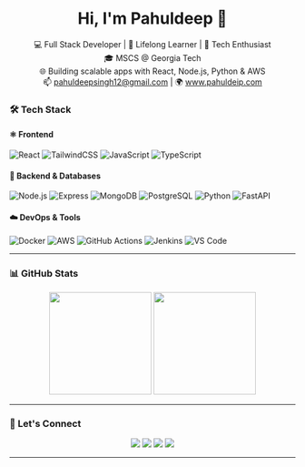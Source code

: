 <h1 align="center">Hi, I'm Pahuldeep 👋</h1>

<p align="center">
  💻 Full Stack Developer | 🧠 Lifelong Learner | 🚀 Tech Enthusiast <br />
  🎓 MSCS @ Georgia Tech <br />
  🌐 Building scalable apps with React, Node.js, Python & AWS <br />
  📫 <a href="mailto:pahuldeepsingh12@gmail.com">pahuldeepsingh12@gmail.com</a> | 🌍 <a href="https://www.pahuldeip.com">www.pahuldeip.com</a>
</p>


### 🛠️ Tech Stack

#### ⚛️ Frontend
![React](https://img.shields.io/badge/-React-61DAFB?style=for-the-badge&logo=React&logoColor=white)
![TailwindCSS](https://img.shields.io/badge/-TailwindCSS-38B2AC?style=for-the-badge&logo=tailwind-css&logoColor=white)
![JavaScript](https://img.shields.io/badge/-JavaScript-F7DF1E?style=for-the-badge&logo=javascript&logoColor=black)
![TypeScript](https://img.shields.io/badge/-TypeScript-3178C6?style=for-the-badge&logo=typescript&logoColor=white)

#### 🧩 Backend & Databases
![Node.js](https://img.shields.io/badge/-Node.js-339933?style=for-the-badge&logo=node.js&logoColor=white)
![Express](https://img.shields.io/badge/-Express-000000?style=for-the-badge&logo=express&logoColor=white)
![MongoDB](https://img.shields.io/badge/-MongoDB-47A248?style=for-the-badge&logo=mongodb&logoColor=white)
![PostgreSQL](https://img.shields.io/badge/-PostgreSQL-336791?style=for-the-badge&logo=postgresql&logoColor=white)
![Python](https://img.shields.io/badge/-Python-3776AB?style=for-the-badge&logo=python&logoColor=white)
![FastAPI](https://img.shields.io/badge/-FastAPI-009688?style=for-the-badge&logo=fastapi&logoColor=white)

#### ☁️ DevOps & Tools
![Docker](https://img.shields.io/badge/-Docker-2496ED?style=for-the-badge&logo=docker&logoColor=white)
![AWS](https://img.shields.io/badge/-AWS-232F3E?style=for-the-badge&logo=amazon-aws&logoColor=white)
![GitHub Actions](https://img.shields.io/badge/-GitHub%20Actions-2088FF?style=for-the-badge&logo=github-actions&logoColor=white)
![Jenkins](https://img.shields.io/badge/-Jenkins-D24939?style=for-the-badge&logo=jenkins&logoColor=white)
![VS Code](https://img.shields.io/badge/-VSCode-007ACC?style=for-the-badge&logo=visual-studio-code&logoColor=white)

---

### 📊 GitHub Stats

<p align="center">
  <img src="https://github-readme-stats.vercel.app/api?username=pahuldeepp&show_icons=true&theme=radical" height="180">
  <img src="https://github-readme-stats.vercel.app/api/top-langs/?username=pahuldeepp&layout=compact&theme=radical" height="180">
</p>

---

### 📌 Let's Connect

<p align="center">
  <a href="mailto:pahuldeepsingh12@gmail.com"><img src="https://img.shields.io/badge/Email-D14836?style=for-the-badge&logo=gmail&logoColor=white"></a>
  <a href="https://github.com/pahuldeepp"><img src="https://img.shields.io/badge/GitHub-181717?style=for-the-badge&logo=github&logoColor=white"></a>
  <a href="https://linkedin.com/in/pahuldeep-singh"><img src="https://img.shields.io/badge/LinkedIn-0077B5?style=for-the-badge&logo=linkedin&logoColor=white"></a>
  <a href="https://www.pahuldeip.com"><img src="https://img.shields.io/badge/Portfolio-000?style=for-the-badge&logo=firefox-browser&logoColor=white"></a>
</p>

---
